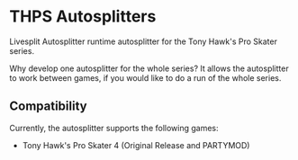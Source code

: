 # THPS Autosplitters
Livesplit Autosplitter runtime autosplitter for the Tony Hawk's Pro Skater series.

Why develop one autosplitter for the whole series?  It allows the autosplitter to work between games, if you would like to do a run of the whole series.

## Compatibility
Currently, the autosplitter supports the following games:
* Tony Hawk's Pro Skater 4 (Original Release and PARTYMOD)